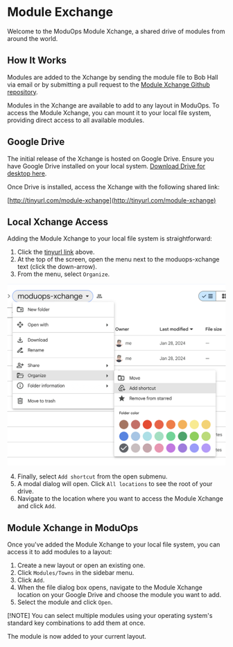 # Module Exchange

Welcome to the ModuOps Module Xchange, a shared drive of modules from around the world.

## How It Works

Modules are added to the Xchange by sending the module file to Bob Hall via email or by submitting a pull request to the [Module Xchange Github repository](https://github.com/bhall2001/moduops-xchange).

Modules in the Xchange are available to add to any layout in ModuOps. To access the Module Xchange, you can mount it to your local file system, providing direct access to all available modules.

## Google Drive

The initial release of the Xchange is hosted on Google Drive. Ensure you have Google Drive installed on your local system. [Download Drive for desktop here](https://www.google.com/drive/download/).

Once Drive is installed, access the Xchange with the following shared link:

[http://tinyurl.com/module-xchange](http://tinyurl.com/module-xchange)

## Local Xchange Access

Adding the Module Xchange to your local file system is straightforward:

1. Click the [tinyurl link](http://tinyurl.com/module-xchange) above.
2. At the top of the screen, open the menu next to the moduops-xchange text (click the down-arrow).
3. From the menu, select `Organize`.

![add shortcut menu](/assets/add-shortcut.png)

4. Finally, select `Add shortcut` from the open submenu.
5. A modal dialog will open. Click `All locations` to see the root of your drive.
6. Navigate to the location where you want to access the Module Xchange and click `Add`.

## Module Xchange in ModuOps

Once you've added the Module Xchange to your local file system, you can access it to add modules to a layout:

1. Create a new layout or open an existing one.
2. Click `Modules/Towns` in the sidebar menu.
3. Click `Add`.
4. When the file dialog box opens, navigate to the Module Xchange location on your Google Drive and choose the module you want to add.
5. Select the module and click `Open`.

[!NOTE]
You can select multiple modules using your operating system's standard key combinations to add them at once.

The module is now added to your current layout.
